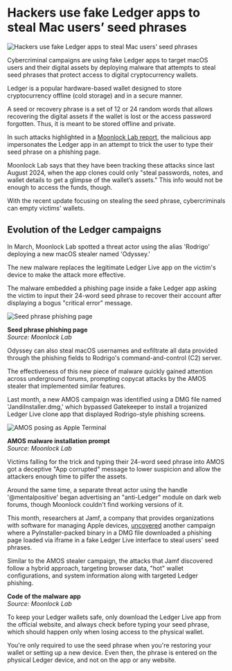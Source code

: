 # Hackers use fake Ledger apps to steal Mac users’ seed phrases

![Hackers use fake Ledger apps to steal Mac users’ seed phrases](https://www.bleepstatic.com/content/hl-images/2023/12/14/blocks-1.jpg)

Cybercriminal campaigns are using fake Ledger apps to target macOS users and their digital assets by deploying malware that attempts to steal seed phrases that protect access to digital cryptocurrency wallets.

Ledger is a popular hardware-based wallet designed to store cryptocurrency offline (cold storage) and in a secure manner.

A seed or recovery phrase is a set of 12 or 24 random words that allows recovering the digital assets if the wallet is lost or the access password forgotten. Thus, it is meant to be stored offline and private.

In such attacks highlighted in a [Moonlock Lab report](https://moonlock.com/anti-ledger-malware), the malicious app impersonates the Ledger app in an attempt to trick the user to type their seed phrase on a phishing page.

Moonlock Lab says that they have been tracking these attacks since last August 2024, when the app clones could only "steal passwords, notes, and wallet details to get a glimpse of the wallet’s assets." This info would not be enough to access the funds, though.

With the recent update focusing on stealing the seed phrase, cybercriminals can empty victims' wallets.

## Evolution of the Ledger campaigns

In March, Moonlock Lab spotted a threat actor using the alias 'Rodrigo' deploying a new macOS stealer named 'Odyssey.'

The new malware replaces the legitimate Ledger Live app on the victim's device to make the attack more effective.

The malware embedded a phishing page inside a fake Ledger app asking the victim to input their 24-word seed phrase to recover their account after displaying a bogus "critical error" message.

![Seed phrase phishing page](https://www.bleepstatic.com/images/news/u/1220909/2025/May/phishing.jpg)

**Seed phrase phishing page**  
_Source: Moonlock Lab_

Odyssey can also steal macOS usernames and exfiltrate all data provided through the phishing fields to Rodrigo's command-and-control (C2) server.

The effectiveness of this new piece of malware quickly gained attention across underground forums, prompting copycat attacks by the AMOS stealer that implemented similar features.

Last month, a new AMOS campaign was identified using a DMG file named 'JandiInstaller.dmg,' which bypassed Gatekeeper to install a trojanized Ledger Live clone app that displayed Rodrigo-style phishing screens.

![AMOS posing as Apple Terminal](https://www.bleepstatic.com/images/news/u/1220909/2025/May/amos.jpg)

**AMOS malware installation prompt**  
_Source: Moonlock Lab_

Victims falling for the trick and typing their 24-word seed phrase into AMOS got a deceptive "App corrupted" message to lower suspicion and allow the attackers enough time to pilfer the assets.

Around the same time, a separate threat actor using the handle '@mentalpositive' began advertising an "anti-Ledger" module on dark web forums, though Moonlock couldn't find working versions of it.

This month, researchers at Jamf, a company that provides organizations with software for managing Apple devices, [uncovered](https://www.jamf.com/blog/pyinstaller-malware-jamf-threat-labs/) another campaign where a PyInstaller-packed binary in a DMG file downloaded a phishing page loaded via iframe in a fake Ledger Live interface to steal users' seed phrases.

Similar to the AMOS stealer campaign, the attacks that Jamf discovered follow a hybrid approach, targeting browser data, "hot" wallet configurations, and system information along with targeted Ledger phishing.

**Code of the malware app**  
_Source: Moonlock Lab_

To keep your Ledger wallets safe, only download the Ledger Live app from the official website, and always check before typing your seed phrase, which should happen only when losing access to the physical wallet.

You're only required to use the seed phrase when you're restoring your wallet or setting up a new device. Even then, the phrase is entered on the physical Ledger device, and not on the app or any website.